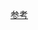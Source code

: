[参考](https://mp.weixin.qq.com/s?__biz=MzU1Nzg4NjgyMw==&mid=2247485261&idx=1&sn=fd48af88d747ffc96e0b8f2ee0e997ff&chksm=fc2fbb45cb58325355fca7445b87ef23d761cf6c24e6e8605c093a4ef9d93d7b5f0e21f20bd9&mpshare=1&scene=24&srcid=&sharer_sharetime=1591054171692&sharer_shareid=f241f46a47d5f045281ff7e85e49ee19&key=2eaef6333c5ec5d2ba3de6e6fb0e77ac4ecb3978ef930baf40a717f06d8876f2b2550cce91988620247e3c8d02b88ffb51feb686baffdd322198f3761010b702b9440f2790e89c9573552138a2355d0f&ascene=14&uin=MTg0NzYwMTY4MA%3D%3D&devicetype=Windows+10+x64&version=62090070&lang=zh_CN&exportkey=ARSesSEIZPesRWuFZovSdRk%3D&pass_ticket=1%2BBD9wMA5u7qPYmyS1n6mBe6VXYDn1fzyRfAmojn14WrzplO8ZsSTVdROlttWjmi)